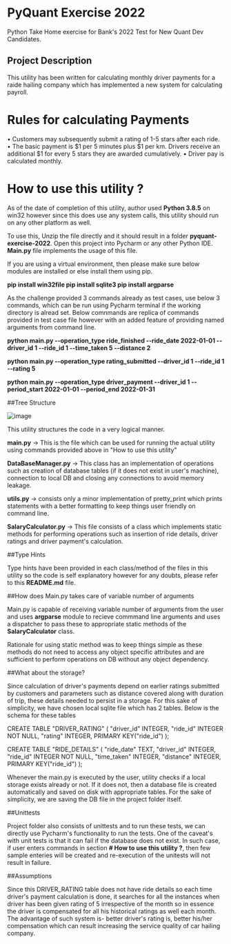 # PyQuant Exercise 2022

Python Take Home exercise for Bank's 2022 Test for New Quant Dev Candidates.

## Project Description

This utility has been written for calculating monthly driver payments for a raide hailing company which has implemented a new system for calculating payroll.

# Rules for calculating Payments

•	Customers may subsequently submit a rating of 1-5 stars after each ride.
•	The basic payment is $1 per 5 minutes plus $1 per km. Drivers receive an additional $1 for every 5 stars they are awarded cumulatively.
•	Driver pay is calculated monthly.

# How to use this utility ?

As of the date of completion of this utility, author used  **Python 3.8.5** on win32 however since this does use any system calls, this utility should run on any other platform as well.

To use this, Unzip the file directly and it should result in a folder **pyquant-exercise-2022**.
Open this project into Pycharm or any other Python IDE. **Main.py** file implements the usage of this file.

If you are using a virtual environment, then please make sure below modules are installed or else install them using pip.

**pip install win32file
pip install sqlite3
pip install argparse** 

As the challenge provided 3 commands already as test cases, use below 3 commands, which can be run using Pycharm terminal if the working directory is alread set. Below comnmands are replica of commands provided in test case file however with an added feature of providing named arguments from command line.

**python main.py --operation_type ride_finished --ride_date 2022-01-01 --driver_id 1 --ride_id 1 --time_taken 5  --distance 2**

**python main.py --operation_type rating_submitted --driver_id 1 --ride_id 1 --rating 5**

**python main.py --operation_type driver_payment --driver_id 1 --period_start 2022-01-01 --period_end 2022-01-31**


##Tree Structure 

![image](https://user-images.githubusercontent.com/435616/174783563-515d85c3-1b1a-441b-9294-3b366fb1fcb9.png)

This utility structures the code in a very logical manner.

**main.py** -> This is the file which can be used for running the actual utility using commands provided above in "How to use this utility"

**DataBaseManager.py** -> This class has an implementation of operations such as creation of database tables (if it does not exist in user's machine), connection to local DB and closing any connections to avoid memory leakage.

**utils.py** -> consists only a minor implementation of pretty_print which prints statements with a better formatting to keep things user friendly on command line.

**SalaryCalculator.py** -> This file consists of a class which implements static methods for performing operations such as insertion of ride details, driver ratings and driver payment's calculation.

##Type Hints 

Type hints have been provided in each class/method of the files in this utility so the code is self explanatory however for any doubts, please refer to this **README.md** file.

##How does Main.py takes care of variable number of arguments

Main.py is capable of receiving variable number of arguments from the user and uses **argparse** module to recieve commmand line arguments and uses a dispatcher to pass these to appropriate static methods of the  **SalaryCalculator** class.

Rationale for using static method was to keep things simple as these methods do not need to access any object specific attributes and are sufficient to perform operations on DB without any object dependency.


##What about the storage?

Since calculation of driver's payments depend on earlier ratings submitted by customers and parameters such as distance covered along with duration of trip, these details needed to persist in a storage. For this sake of simplicity, we have chosen local sqlite file which has 2 tables. Below is the schema for these tables

CREATE TABLE "DRIVER_RATING" (
	"driver_id"	INTEGER,
	"ride_id"	INTEGER NOT NULL,
	"rating"	INTEGER,
	PRIMARY KEY("ride_id")
);

CREATE TABLE "RIDE_DETAILS" (
	"ride_date"	TEXT,
	"driver_id"	INTEGER,
	"ride_id"	INTEGER NOT NULL,
	"time_taken"	INTEGER,
	"distance"	INTEGER,
	PRIMARY KEY("ride_id")
);

Whenever the main.py is executed by the user, utility checks if a local storage exists already or not. If it does not, then a database file is created automatically and saved on disk with appropriate tables. For the sake of simplicity, we are saving the DB file in the project folder itself.

##Unittests

Project folder also consists of unittests and to run these tests, we can directly use Pycharm's functionality to run the tests. One of the caveat's with unit tests is that it can fail if the database does not exist. In such case, if user enters commands in section **# How to use this utility ?**, then few sample enteries will be created and re-execution of the unitests will not result in failure.


##Assumptions

Since this DRIVER_RATING table does not have ride details so each time driver's payment calculation is done, it searches for all the instances when driver has been given rating of 5 irrespective of the month so in essence the driver is compensated for all his historical ratings as well each month. The advantage of such system is- better driver's rating is, better his/her compensation which can result increasing the service quality of car hailing company.
